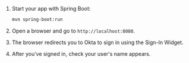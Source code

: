 1. Start your app with Spring Boot:

   ```bash
   mvn spring-boot:run
   ```

1. Open a browser and go to `http://localhost:8080`.
1. The browser redirects you to Okta to sign in using the Sign-In Widget.
1. After you’ve signed in, check your user's name appears.
